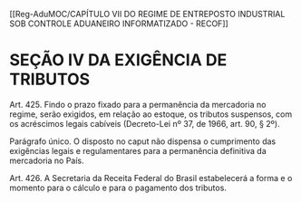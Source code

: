 [[Reg-AduMOC/CAPÍTULO VII DO REGIME DE ENTREPOSTO INDUSTRIAL SOB CONTROLE ADUANEIRO INFORMATIZADO - RECOF]]

# SEÇÃO IV DA EXIGÊNCIA DE TRIBUTOS

Art. 425. Findo o prazo fixado para a permanência da
mercadoria no regime, serão exigidos, em relação ao
estoque, os tributos suspensos, com os acréscimos legais
cabíveis (Decreto-Lei nº 37, de 1966, art. 90, § 2º).

Parágrafo único. O disposto no caput não dispensa o
cumprimento das exigências legais e regulamentares para a
permanência definitiva da mercadoria no País.

Art. 426. A Secretaria da Receita Federal do Brasil
estabelecerá a forma e o momento para o cálculo e para o
pagamento dos tributos.